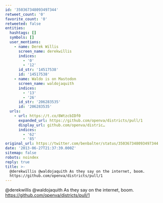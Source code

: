 ```yaml
---
id: '350367348093497344'
retweet_count: '0'
favorite_count: '0'
retweeted: false
entities:
  hashtags: []
  symbols: []
  user_mentions:
    - name: Derek Willis
      screen_name: derekwillis
      indices:
        - '0'
        - '12'
      id_str: '14517538'
      id: '14517538'
    - name: Waldo is on Mastodon
      screen_name: waldojaquith
      indices:
        - '13'
        - '26'
      id_str: '206283535'
      id: '206283535'
  urls:
    - url: https://t.co/8WtzcbIDf0
      expanded_url: https://github.com/openva/districts/pull/1
      display_url: github.com/openva/distric…
      indices:
        - '62'
        - '85'
original_url: https://twitter.com/benbalter/status/350367348093497344
date: '2013-06-27T21:37:39.000Z'
sitemap: false
robots: noindex
reply: true
title: >-
  @derekwillis @waldojaquith As they say on the internet, boom.
  https://github.com/openva/districts/pull/1
---
```


@derekwillis @waldojaquith As they say on the internet, boom. https://github.com/openva/districts/pull/1
